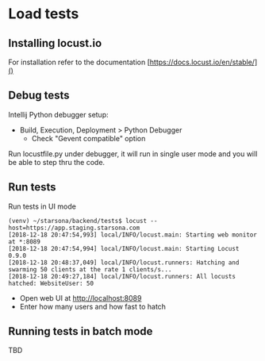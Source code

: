# Load tests 
## Installing locust.io
For installation refer to the documentation [https://docs.locust.io/en/stable/]()

## Debug tests
Intellij Python debugger setup:
* Build, Execution, Deployment > Python Debugger 
  * Check "Gevent compatible" option

Run locustfile.py under debugger, it will run in single user mode 
and you will be able to step thru the code.

## Run tests
Run tests in UI mode

```
(venv) ~/starsona/backend/tests$ locust --host=https://app.staging.starsona.com
[2018-12-18 20:47:54,993] local/INFO/locust.main: Starting web monitor at *:8089
[2018-12-18 20:47:54,994] local/INFO/locust.main: Starting Locust 0.9.0
[2018-12-18 20:48:37,049] local/INFO/locust.runners: Hatching and swarming 50 clients at the rate 1 clients/s...
[2018-12-18 20:49:27,184] local/INFO/locust.runners: All locusts hatched: WebsiteUser: 50
```

* Open web UI at [http://localhost:8089]()
* Enter how many users and how fast to hatch

## Running tests in batch mode

TBD 